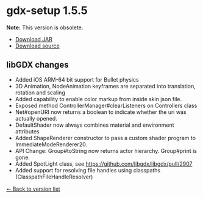 # gdx-setup 1.5.5

**Note:** This version is obsolete.

* [Download JAR](https://github.com/JavaCakeGames/gdx-setup-archive/raw/main/gdx-setup_1.5.5.jar)
* [Download source](https://github.com/JavaCakeGames/gdx-setup-archive/raw/main/sources/gdx-setup_1.5.5.zip)

## libGDX changes

- Added iOS ARM-64 bit support for Bullet physics
- 3D Animation, NodeAnimation keyframes are separated into translation, rotation and scaling
- Added capability to enable color markup from inside skin json file.
- Exposed method ControllerManager#clearListeners on Controllers class
- Net#openURI now returns a boolean to indicate whether the uri was actually opened.
- DefaultShader now always combines material and environment attributes
- Added ShapeRenderer constructor to pass a custom shader program to ImmediateModeRenderer20.
- API Change: Group#toString now returns actor hierarchy. Group#print is gone.
- Added SpotLight class, see <https://github.com/libgdx/libgdx/pull/2907>
- Added support for resolving file handles using classpaths (ClasspathFileHandleResolver)

[🠔 Back to version list](https://javacakegames.github.io/gdx-setup-archive/)
